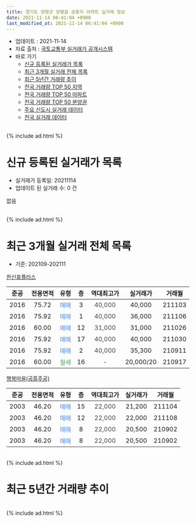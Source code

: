 ```yaml
---
title: 경기도 양평군 양평읍 공흥리 아파트 실거래 정보
date: 2021-11-14 06:41:04 +0900
last_modified_at: 2021-11-14 06:41:04 +0900
---
```


* 업데이트 : 2021-11-14
* 자료 출처 : [국토교통부 실거래가 공개시스템](http://rt.molit.go.kr)
* 바로 가기
    * [신규 등록된 실거래가 목록](#신규-등록된-실거래가-목록)
    * [최근 3개월 실거래 전체 목록](#최근-3개월-실거래-전체-목록)
    * [최근 5년간 거래량 추이](#최근-5년간-거래량-추이)
    * [전국 거래량 TOP 50 지역](https://inasie.github.io/apt-trade-info/최근-3개월-전국에서-가장-거래가-많이-발생한-지역)
    * [전국 거래량 TOP 50 아파트](https://inasie.github.io/apt-trade-info/최근-3개월-전국에서-가장-거래가-많이-발생한-아파트)
    * [전국 거래량 TOP 50 분양권](https://inasie.github.io/apt-trade-info/최근-3개월-전국에서-가장-거래가-많이-발생한-분양권)
    * [주요 신도시 실거래 데이터](https://inasie.github.io/apt-trade-info/주요-신도시)
    * [전국 실거래 데이터](https://inasie.github.io/apt-trade-info/전국)
<br>
{% include ad.html %}
<br>

# 신규 등록된 실거래가 목록
* 실거래가 등록일: 20211114
* 업데이트 된 실거래 수: 0 건

없음

<br>
{% include ad.html %}
<br>

# 최근 3개월 실거래 전체 목록
* 기준: 202109-202111


[한신휴플러스](https://search.naver.com/search.naver?query=%EA%B2%BD%EA%B8%B0%EB%8F%84+%EC%96%91%ED%8F%89%EA%B5%B0+%EC%96%91%ED%8F%89%EC%9D%8D+%EA%B3%B5%ED%9D%A5%EB%A6%AC+%ED%95%9C%EC%8B%A0%ED%9C%B4%ED%94%8C%EB%9F%AC%EC%8A%A4)

|준공|전용면적|유형|층|역대최고가|실거래가|거래월|
|:---:|:---:|:---:|:---:|:---:|:---:|:---:|
|2016|75.72|<span style="color:#4285f3">매매</span>|3|<span style="color:#444444">40,000</span>|40,000|211103|
|2016|75.92|<span style="color:#4285f3">매매</span>|1|<span style="color:#444444">40,000</span>|36,000|211106|
|2016|60.00|<span style="color:#4285f3">매매</span>|12|<span style="color:#444444">31,000</span>|31,000|211026|
|2016|75.92|<span style="color:#4285f3">매매</span>|17|<span style="color:#444444">40,000</span>|40,000|211030|
|2016|75.92|<span style="color:#4285f3">매매</span>|2|<span style="color:#444444">40,000</span>|35,300|210911|
|2016|60.00|<span style="color:#34a853">월세</span>|16|<span style="color:#444444">-</span>|20,000/20|210917|

[행복마을(공흥주공)](https://search.naver.com/search.naver?query=%EA%B2%BD%EA%B8%B0%EB%8F%84+%EC%96%91%ED%8F%89%EA%B5%B0+%EC%96%91%ED%8F%89%EC%9D%8D+%EA%B3%B5%ED%9D%A5%EB%A6%AC+%ED%96%89%EB%B3%B5%EB%A7%88%EC%9D%84%28%EA%B3%B5%ED%9D%A5%EC%A3%BC%EA%B3%B5%29)

|준공|전용면적|유형|층|역대최고가|실거래가|거래월|
|:---:|:---:|:---:|:---:|:---:|:---:|:---:|
|2003|46.20|<span style="color:#4285f3">매매</span>|15|<span style="color:#444444">22,000</span>|21,200|211104|
|2003|46.20|<span style="color:#4285f3">매매</span>|12|<span style="color:#444444">22,000</span>|22,000|211108|
|2003|46.20|<span style="color:#4285f3">매매</span>|8|<span style="color:#444444">22,000</span>|20,500|210902|
|2003|46.20|<span style="color:#4285f3">매매</span>|8|<span style="color:#444444">22,000</span>|20,500|210902|


<br>
{% include ad.html %}
<br>

# 최근 5년간 거래량 추이


<div style="width:100%;">
    <canvas id="deal_progress" height="200"></canvas>
</div>

<script>
new Chart(document.getElementById("deal_progress"), {
    type: 'line',
    data: {
        labels: ['201611','201612','201701','201702','201703','201704','201705','201706','201707','201708','201709','201710','201711','201712','201801','201802','201803','201804','201805','201806','201807','201808','201809','201810','201811','201812','201901','201902','201903','201904','201905','201906','201907','201908','201909','201910','201911','201912','202001','202002','202003','202004','202005','202006','202007','202008','202009','202010','202011','202012','202101','202102','202103','202104','202105','202106','202107','202108','202109','202110','202111'],
        datasets: [{
            label: '매매',
            pointRadius: 1,
            data: [6, 4, 3, 11, 7, 7, 5, 7, 2, 6, 12, 5, 4, 5, 3, 5, 6, 5, 8, 5, 7, 7, 4, 3, 4, 0, 4, 4, 3, 4, 1, 2, 8, 5, 2, 4, 2, 4, 5, 7, 4, 4, 5, 8, 5, 4, 10, 9, 7, 7, 4, 14, 10, 6, 15, 18, 2, 3, 3, 2, 4],
            borderColor: "rgba(255, 201, 14, 1)",
            backgroundColor: "rgba(255, 201, 14, 0.5)",
            fill: false,
            lineTension: 0
        },{
            label: '전월세',
            pointRadius: 1,
            data: [1, 1, 4, 4, 4, 4, 5, 4, 3, 3, 6, 1, 4, 1, 1, 4, 3, 3, 3, 6, 6, 3, 3, 2, 5, 3, 3, 2, 6, 4, 5, 4, 5, 9, 3, 2, 2, 2, 4, 3, 2, 1, 2, 4, 6, 7, 6, 1, 1, 1, 1, 3, 0, 2, 4, 8, 6, 3, 1, 0, 0],
            borderColor: "rgba(0, 141, 185, 1)",
            backgroundColor: "rgba(0, 141, 185, 0.5)",
            fill: false,
            lineTension: 0
        }
        ]
    },
    options: {
        responsive: true,
        title: {
            display: false
        },
        tooltips: {
            mode: 'index',
            intersect: false
        },
        hover: {
            mode: 'nearest',
            intersect: true
        },
        scales: {
            xAxes: [{
                display: true,
                scaleLabel: {
                    display: true,
                    labelString: '년/월'
                }
            }],
            yAxes: [{
                display: true,
                ticks: {
                    suggestedMin: 0,
                },
                scaleLabel: {
                    display: true,
                    labelString: '실거래 수'
                }
            }]
        }
    }
});

</script>


<br>
{% include ad.html %}
<br>

